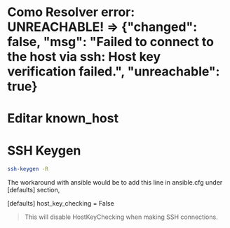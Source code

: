 # Como Resolver error: **UNREACHABLE! => {"changed": false, "msg": "Failed to connect to the host via ssh: Host key verification failed.", "unreachable": true}**

# Editar known_host

# SSH Keygen

```bash
ssh-keygen -R
```

The workaround with ansible would be to add this line in ansible.cfg under [defaults] section,

[defaults]
host_key_checking = False

> This will disable HostKeyChecking when making SSH connections.